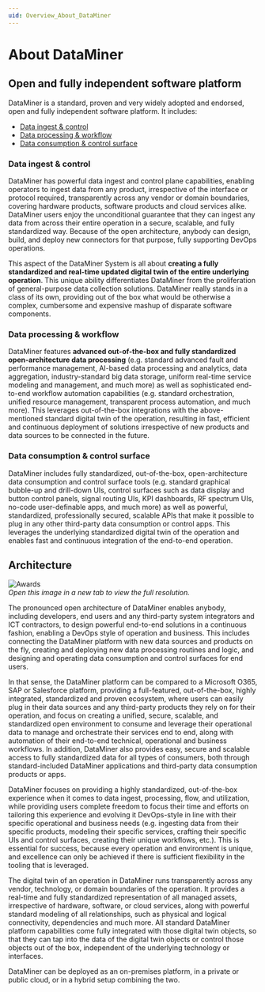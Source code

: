 ```yaml
---
uid: Overview_About_DataMiner
---
```


# About DataMiner

## Open and fully independent software platform

DataMiner is a standard, proven and very widely adopted and endorsed, open and fully independent software platform. It includes:

- [Data ingest & control](#data-ingest--control)
- [Data processing & workflow](#data-processing--workflow)
- [Data consumption & control surface](#data-consumption--control-surface)

### Data ingest & control

DataMiner has powerful data ingest and control plane capabilities, enabling operators to ingest data from any product, irrespective of the interface or protocol required, transparently across any vendor or domain boundaries, covering hardware products, software products and cloud services alike. DataMiner users enjoy the unconditional guarantee that they can ingest any data from across their entire operation in a secure, scalable, and fully standardized way. Because of the open architecture, anybody can design, build, and deploy new connectors for that purpose, fully supporting DevOps operations.

This aspect of the DataMiner System is all about **creating a fully standardized and real-time updated digital twin of the entire underlying operation**. This unique ability differentiates DataMiner from the proliferation of general-purpose data collection solutions. DataMiner really stands in a class of its own, providing out of the box what would be otherwise a complex, cumbersome and expensive mashup of disparate software components.

### Data processing & workflow

DataMiner features **advanced out-of-the-box and fully standardized open-architecture data processing** (e.g. standard advanced fault and performance management, AI-based data processing and analytics, data aggregation, industry-standard big data storage, uniform real-time service modeling and management, and much more) as well as sophisticated end-to-end workflow automation capabilities (e.g. standard orchestration, unified resource management, transparent process automation, and much more). This leverages out-of-the-box integrations with the above-mentioned standard digital twin of the operation, resulting in fast, efficient and continuous deployment of solutions irrespective of new products and data sources to be connected in the future.

### Data consumption & control surface

DataMiner includes fully standardized, out-of-the-box, open-architecture data consumption and control surface tools (e.g. standard graphical bubble-up and drill-down UIs, control surfaces such as data display and button control panels, signal routing UIs, KPI dashboards, RF spectrum UIs, no-code user-definable apps, and much more) as well as powerful, standardized, professionally secured, scalable APIs that make it possible to plug in any other third-party data consumption or control apps. This leverages the underlying standardized digital twin of the operation and enables fast and continuous integration of the end-to-end operation.

## Architecture

![Awards](~/dataminer-overview/images/DigitaL_Twin_overview.png)<br>
*Open this image in a new tab to view the full resolution.*

The pronounced open architecture of DataMiner enables anybody, including developers, end users and any third-party system integrators and ICT contractors, to design powerful end-to-end solutions in a continuous fashion, enabling a DevOps style of operation and business. This includes connecting the DataMiner platform with new data sources and products on the fly, creating and deploying new data processing routines and logic, and designing and operating data consumption and control surfaces for end users.

In that sense, the DataMiner platform can be compared to a Microsoft O365, SAP or Salesforce platform, providing a full-featured, out-of-the-box, highly integrated, standardized and proven ecosystem, where users can easily plug in their data sources and any third-party products they rely on for their operation, and focus on creating a unified, secure, scalable, and standardized open environment to consume and leverage their operational data to manage and orchestrate their services end to end, along with automation of their end-to-end technical, operational and business workflows. In addition, DataMiner also provides easy, secure and scalable access to fully standardized data for all types of consumers, both through standard-included DataMiner applications and third-party data consumption products or apps.

DataMiner focuses on providing a highly standardized, out-of-the-box experience when it comes to data ingest, processing, flow, and utilization, while providing users complete freedom to focus their time and efforts on tailoring this experience and evolving it DevOps-style in line with their specific operational and business needs (e.g. ingesting data from their specific products, modeling their specific services, crafting their specific UIs and control surfaces, creating their unique workflows, etc.). This is essential for success, because every operation and environment is unique, and excellence can only be achieved if there is sufficient flexibility in the tooling that is leveraged.

The digital twin of an operation in DataMiner runs transparently across any vendor, technology, or domain boundaries of the operation. It provides a real-time and fully standardized representation of all managed assets, irrespective of hardware, software, or cloud services, along with powerful standard modeling of all relationships, such as physical and logical connectivity, dependencies and much more. All standard DataMiner platform capabilities come fully integrated with those digital twin objects, so that they can tap into the data of the digital twin objects or control those objects out of the box, independent of the underlying technology or interfaces.

DataMiner can be deployed as an on-premises platform, in a private or public cloud, or in a hybrid setup combining the two.
